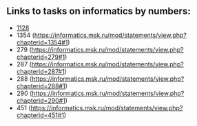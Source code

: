 ## Links to tasks on informatics by numbers:
+ [1128](#https://informatics.msk.ru/mod/statements/view.php?chapterid=1128#1)
+ 1354 (https://informatics.msk.ru/mod/statements/view.php?chapterid=1354#1)
+ 279 (https://informatics.msk.ru/mod/statements/view.php?chapterid=279#1)
+ 287 (https://informatics.msk.ru/mod/statements/view.php?chapterid=287#1)
+ 288 (https://informatics.msk.ru/mod/statements/view.php?chapterid=288#1)
+ 290 (https://informatics.msk.ru/mod/statements/view.php?chapterid=290#1)
+ 451 (https://informatics.msk.ru/mod/statements/view.php?chapterid=451#1)

